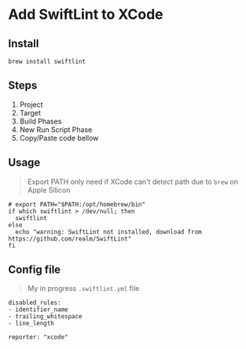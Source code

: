 # Add SwiftLint to XCode

## Install
```
brew install swiftlint
```

## Steps
1. Project
2. Target
3. Build Phases
4. New Run Script Phase
5. Copy/Paste code bellow

## Usage
> Export PATH only need if XCode can't detect path due to `brew` on Apple Silicon 
```
# export PATH="$PATH:/opt/homebrew/bin"
if which swiftlint > /dev/null; then
  swiftlint
else
  echo "warning: SwiftLint not installed, download from https://github.com/realm/SwiftLint"
fi
```

## Config file
> My in progress `.swiftlint.yml` file
```
disabled_rules:
- identifier_name
- trailing_whitespace
- line_length

reporter: "xcode"
```
